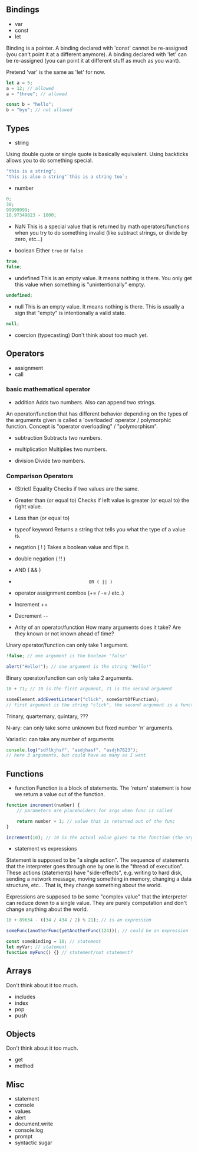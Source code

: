## Bindings

-   var
-   const
-   let

Binding is a pointer. A binding declared with 'const' cannot be re-assigned (you can't point it at a different anymore). A binding declared with 'let' can be re-assigned (you can point it at different stuff as much as you want).

Pretend 'var' is the same as 'let' for now.

```js
let a = 5;
a = 12; // allowed
a = "three"; // allowed

const b = "hello";
b = "bye"; // not allowed
```

## Types

-   string

Using double quote or single quote is basically equivalent. Using backticks allows you to do something special.

```js
"this is a string";
"this is also a string"`this is a string too`;
```

-   number

```js
0;
30;
99999999;
10.97349823 - 1000;
```

-   NaN
    This is a special value that is returned by math operators/functions when you try to do something invalid (like subtract strings, or divide by zero, etc...)

-   boolean
    Either `true` or `false`

```js
true;
false;
```

-   undefined
    This is an empty value. It means nothing is there. You only get this value when something is "unintentionally" empty.

```js
undefined;
```

-   null
    This is an empty value. It means nothing is there. This is usually a sign that "empty" is intentionally a valid state.

```js
null;
```

-   coercion (typecasting)
    Don't think about too much yet.

## Operators

-   assignment
-   call

### basic mathematical operator

-   addition
    Adds two numbers. Also can append two strings.

An operator/function that has different behavior depending on the types of the arguments given is called a 'overloaded' operator / polymorphic function. Concept is "operator overloading" / "polymorphism".

-   subtraction
    Subtracts two numbers.

-   multiplication
    Multiplies two numbers.

-   division
    Divide two numbers.

### Comparison Operators

-   (Strict) Equality
    Checks if two values are the same.

-   Greater than (or equal to)
    Checks if left value is greater (or equal to) the right value.

-   Less than (or equal to)

-   typeof keyword
    Returns a string that tells you what the type of a value is.

-   negation ( ! )
    Takes a boolean value and flips it.

-   double negation ( !! )

-   AND ( && )

-                                 OR ( || )

-   operator assignment combos (+= / -= / etc..)
-   Increment ++
-   Decrement --

-   Arity of an operator/function
    How many arguments does it take? Are they known or not known ahead of time?

Unary operator/function can only take 1 argument.

```js
!false; // one argument is the boolean 'false'

alert("Hello!"); // one argument is the string "Hello!"
```

Binary operator/function can only take 2 arguments.

```js
10 + 71; // 10 is the first argument, 71 is the second argument

someElement.addEventListener("click", someSortOfFunction);
// first argument is the string "click", the second argument is a function to call when the event happens
```

Trinary, quarternary, quintary, ???

N-ary: can only take some unknown but fixed number 'n' arguments.

Variadic: can take any number of arguments

```js
console.log("sdflkjhsf", "asdjhasf", "asdjh7823");
// here 3 arguments, but could have as many as I want
```

## Functions

-   function
    Function is a block of statements. The 'return' statement is how we return a value out of the function.

```js
function increment(number) {
	// parameters are placeholders for args when func is called

	return number + 1; // value that is returned out of the func
}

increment(10); // 10 is the actual value given to the function (the argument) when we call it (ask it to be executed)
```

-   statement vs expressions

Statement is supposed to be "a single action". The sequence of statements that the interpreter goes through one by one is the "thread of execution". These actions (statements) have "side-effects", e.g. writing to hard disk, sending a network message, moving something in memory, changing a data structure, etc... That is, they change something about the world.

Expressions are supposed to be some "complex value" that the interpreter can reduce down to a single value. They are purely computation and don't change anything about the world.

```js
10 + 89634 - ((34 / 434 / 2) % 21); // is an expression

someFunc(anotherFunc(yetAnotherFunc(124))); // could be an expression

const someBinding = 10; // statement
let myVar; // statement
function myFunc() {} // statement/not statement?
```

## Arrays

Don't think about it too much.

-   includes
-   index
-   pop
-   push

## Objects

Don't think about it too much.

-   get
-   method

## Misc

-   statement
-   console
-   values
-   alert
-   document.write
-   console.log
-   prompt
-   syntactic sugar
